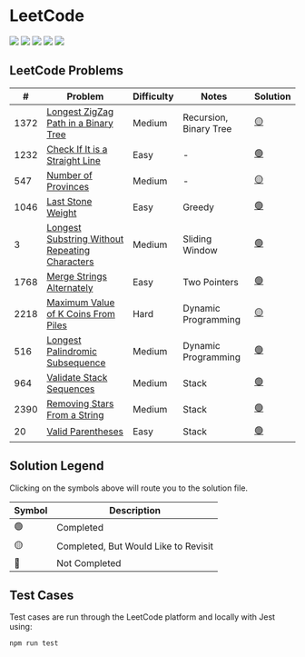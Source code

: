 # LeetCode

<div>
  <img src='https://img.shields.io/badge/LeetCode-FFA116.svg?style=for-the-badge&logo=LeetCode&logoColor=white' />
  <img src='https://img.shields.io/badge/JavaScript-F7DF1E.svg?style=for-the-badge&logo=JavaScript&logoColor=black' />
  <img src='https://img.shields.io/badge/Node.js-339933.svg?style=for-the-badge&logo=nodedotjs&logoColor=white' />
  <img src='https://img.shields.io/badge/Jest-C21325.svg?style=for-the-badge&logo=Jest&logoColor=white' />
  <img src='https://img.shields.io/badge/ESLint-4B32C3.svg?style=for-the-badge&logo=ESLint&logoColor=white' />
</div>

## LeetCode Problems

| # | Problem | Difficulty | Notes | Solution |
| --- | --- | --- | --- | --- |
| 1372 | [Longest ZigZag Path in a Binary Tree](/1372.%20Longest%20ZigZag%20Path%20in%20a%20Binary%20Tree/longestZigZag.md) | Medium | Recursion, Binary Tree |  [:yellow_circle:](/1372.%20Longest%20ZigZag%20Path%20in%20a%20Binary%20Tree/longestZigZag.js) |
| 1232 | [Check If It is a Straight Line](/1232.%20Check%20If%20It%20Is%20a%20Straight%20Line/checkStraightLine.md) | Easy | - | [:green_circle:](/1232.%20Check%20If%20It%20Is%20a%20Straight%20Line/checkStraightLine.js) |
| 547 | [Number of Provinces](/547.%20Number%20of%20Provinces/findCircleNum.md) | Medium | - | [:yellow_circle:](/547.%20Number%20of%20Provinces/findCircleNum.js) |
| 1046 | [Last Stone Weight](/1046.%20Last%20Stone%20Weight/lastStoneWeight.md) | Easy | Greedy | [:green_circle:](/1046.%20Last%20Stone%20Weight/lastStoneWeight.js) |
| 3| [Longest Substring Without Repeating Characters](/3.%20Longest%20Substring%20Without%20Repeating%20Characters/lengthOfLongestSubstring.md) | Medium | Sliding Window | [:green_circle:](/3.%20Longest%20Substring%20Without%20Repeating%20Characters/lengthOfLongestSubstring.js) |
| 1768 | [Merge Strings Alternately](/1768.%20Merge%20Strings%20Alternately/mergeAlternately.md) | Easy | Two Pointers |  [:green_circle:](/1768.%20Merge%20Strings%20Alternately/mergeAlternately.js) |
| 2218 | [Maximum Value of K Coins From Piles](/2218.%20Maximum%20Value%20of%20K%20Coins%20From%20Piles/maxValueOfCoins.md) | Hard | Dynamic Programming | [:yellow_circle:](/2218.%20Maximum%20Value%20of%20K%20Coins%20From%20Piles/maxValueOfCoins.js) |
| 516 | [Longest Palindromic Subsequence](/516.%20Longest%20Palindromic%20Subsequence/longestPalindromeSubseq.md) | Medium | Dynamic Programming | [:green_circle:](/516.%20Longest%20Palindromic%20Subsequence/longestPalindromeSubseq.js) |
| 964 | [Validate Stack Sequences](/964.%20Validate%20Stack%20Sequences/validateStackSequences.md) | Medium | Stack | [:green_circle:](/964.%20Validate%20Stack%20Sequences/validateStackSequences.js) |
| 2390 | [Removing Stars From a String](/2390.%20Removing%20Stars%20From%20a%20String/removeStars.md) | Medium | Stack | [:green_circle:](/2390.%20Removing%20Stars%20From%20a%20String/removeStars.js) |
| 20 | [Valid Parentheses](/20.%20Valid%20Parentheses/validParentheses.md) | Easy | Stack | [:green_circle:](/20.%20Valid%20Parentheses/validParentheses.js) |

## Solution Legend

Clicking on the symbols above will route you to the solution file.

| Symbol | Description |
| --- | --- |
| 🟢 | Completed |
| 🟡 | Completed, But Would Like to Revisit |
| 🔴 | Not Completed |

## Test Cases

Test cases are run through the LeetCode platform and locally with Jest using:
```
npm run test
```
